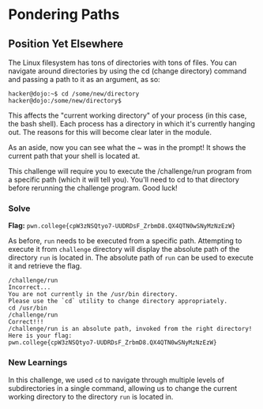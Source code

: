 # Pondering Paths

## Position Yet Elsewhere
The Linux filesystem has tons of directories with tons of files. You can navigate around directories by using the cd (change directory) command and passing a path to it as an argument, as so:
```
hacker@dojo:~$ cd /some/new/directory
hacker@dojo:/some/new/directory$
```
This affects the "current working directory" of your process (in this case, the bash shell). Each process has a directory in which it's currently hanging out. The reasons for this will become clear later in the module.

As an aside, now you can see what the ~ was in the prompt! It shows the current path that your shell is located at.

This challenge will require you to execute the /challenge/run program from a specific path (which it will tell you). You'll need to cd to that directory before rerunning the challenge program. Good luck!



### Solve
**Flag:** `pwn.college{cpW3zNSQtyo7-UUDRDsF_ZrbmD8.QX4QTN0wSNyMzNzEzW}`

As before, `run` needs to be executed from a specific path. Attempting to execute it from `challenge` directory will display the absolute path of the directory `run` is located in. The absolute path of `run` can be used to execute it and retrieve the flag.

```
/challenge/run
Incorrect...
You are not currently in the /usr/bin directory.
Please use the `cd` utility to change directory appropriately.
cd /usr/bin
/challenge/run
Correct!!!
/challenge/run is an absolute path, invoked from the right directory!
Here is your flag:
pwn.college{cpW3zNSQtyo7-UUDRDsF_ZrbmD8.QX4QTN0wSNyMzNzEzW}
```

### New Learnings
In this challenge, we used `cd` to navigate through multiple levels of subdirectories in a single command, allowing us to change the current working directory to the directory `run` is located in.
